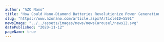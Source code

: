 ```yaml
---
author: "AZO Nano"
title: "How Could Nano-Diamond Batteries Revolutionize Power Generation?"
slug: "https://www.azonano.com/article.aspx?ArticleID=5591"
newsImage: "../../assets/images/news/newsCarousel/news12.svg"
datePublished: "2020-11-12"
pageName: true
---
```

